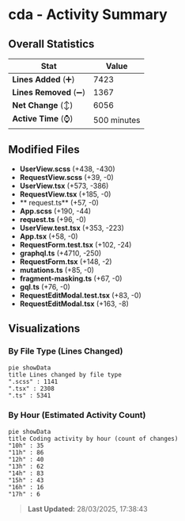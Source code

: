 # cda - Activity Summary 

## Overall Statistics

| Stat                   | Value                                                             |
| ---------------------- | ----------------------------------------------------------------- |
| **Lines Added** (➕)   | 7423                                          |
| **Lines Removed** (➖) | 1367                                        |
| **Net Change** (↕)    | 6056                |
| **Active Time** (⌚)   | 500 minutes |


## Modified Files
- **UserView.scss** (+438, -430)
- **RequestView.scss** (+39, -0)
- **UserView.tsx** (+573, -386)
- **RequestView.tsx** (+185, -0)
- ** request.ts** (+57, -0)
- **App.scss** (+190, -44)
- **request.ts** (+96, -0)
- **UserView.test.tsx** (+353, -223)
- **App.tsx** (+58, -0)
- **RequestForm.test.tsx** (+102, -24)
- **graphql.ts** (+4710, -250)
- **RequestForm.tsx** (+148, -2)
- **mutations.ts** (+85, -0)
- **fragment-masking.ts** (+67, -0)
- **gql.ts** (+76, -0)
- **RequestEditModal.test.tsx** (+83, -0)
- **RequestEditModal.tsx** (+163, -8)

## Visualizations

### By File Type (Lines Changed)

```mermaid
pie showData
title Lines changed by file type
".scss" : 1141
".tsx" : 2308
".ts" : 5341
```

### By Hour (Estimated Activity Count)

```mermaid
pie showData
title Coding activity by hour (count of changes)
"10h" : 35
"11h" : 86
"12h" : 40
"13h" : 62
"14h" : 83
"15h" : 43
"16h" : 16
"17h" : 6
```


> **Last Updated:** 28/03/2025, 17:38:43